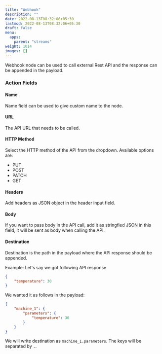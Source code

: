 ```yaml
---
title: "Webhook"
description: ""
date: 2022-08-13T08:32:06+05:30
lastmod: 2022-08-13T08:32:06+05:30
draft: false
menu:
  apps:
    parent: "streams"
weight: 1014
images: []
---
```


Webhook node can be used to call external Rest API and the response can be appended in the payload.

### Action Fields

#### Name
Name field can be used to give custom name to the node.

#### URL
The API URL that needs to be called.

#### HTTP Method
Select the HTTP method of the API from the dropdown.
Available options are:
- PUT
- POST
- PATCH
- GET

#### Headers
Add headers as JSON object in the header input field.

#### Body
If you want to pass body in the API call, add it as stringfied JSON in this field,
it will be sent as body when calling the API.

#### Destination
Destination is the path in the payload where the API response should be appended.

Example:
Let's say we got following API response

```json
{
    "temperature": 30
}
```

We wanted it as follows in the payload:

```json
{
    "machine_1": {
        "parameters": {
            "temperature": 30
        }
    }
}
```

We will write destination as `machine_1.parameters`.
The keys will be separated by `.`.